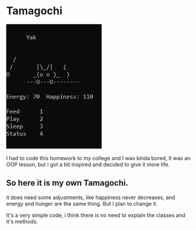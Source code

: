 # Tamagochi
![My cat Yak](images/Animação.gif)

I had to code this homework to my college and I was kinda bored, it was an OOP lesson, but i got a bit inspired and decided to give it more life.
## So here it is my own Tamagochi. 

it does need some adjustments, like happiness never decreases, and energy and hunger are the same thing. But I plan to change it.

It's a very simple code, i think there is no need to explain the classes and it's methods.

